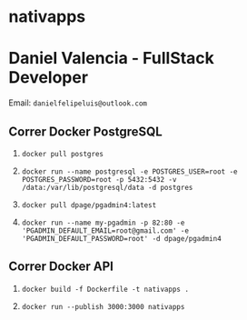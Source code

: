 # nativapps

# Daniel Valencia - FullStack Developer
Email: `danielfelipeluis@outlook.com`

## Correr Docker PostgreSQL

1. `docker pull postgres`

2. `docker run --name postgresql -e POSTGRES_USER=root -e POSTGRES_PASSWORD=root -p 5432:5432 -v /data:/var/lib/postgresql/data -d postgres`

3. `docker pull dpage/pgadmin4:latest`

4. `docker run --name my-pgadmin -p 82:80 -e 'PGADMIN_DEFAULT_EMAIL=root@gmail.com' -e 'PGADMIN_DEFAULT_PASSWORD=root' -d dpage/pgadmin4`

## Correr Docker API

1. `docker build -f Dockerfile -t nativapps .`

2. `docker run --publish 3000:3000 nativapps`